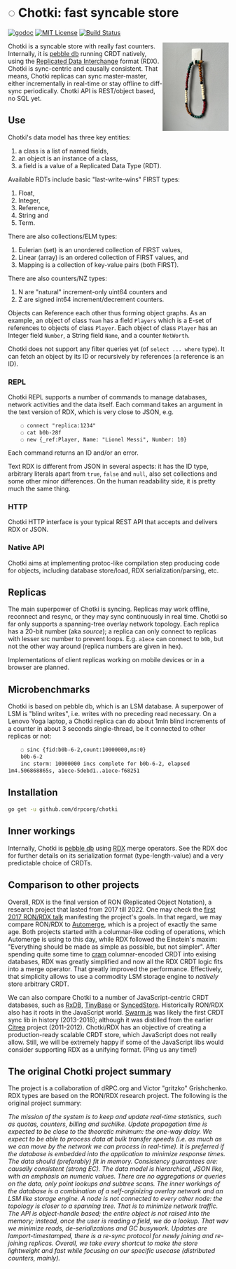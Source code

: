 #   ◌ Chotki: fast syncable store 

[![godoc](http://img.shields.io/badge/godoc-reference-blue.svg?style=flat)](https://godoc.org/github.com/drpcorg/chotki)
[![MIT License](http://img.shields.io/badge/license-MIT-red.svg?style=flat)](https://raw.githubusercontent.com/drpcorg/chotki/main/LICENSE)
[![Build Status](https://github.com/drpcorg/chotki/actions/workflows/test.yml/badge.svg?branch=main)](https://github.com/drpcorg/chotki/actions/workflows/test.yml)

<img align="right" width="30%" src="chotki.jpg"> 

Chotki is a syncable store with really fast counters.
Internally, it is [pebble db][p] running CRDT natively, using
the [Replicated Data Interchange](./rdx) format (RDX). Chotki is
sync-centric and causally consistent. That means, Chotki
replicas can sync master-master, either incrementally in
real-time or stay offline to diff-sync periodically.
Chotki API is REST/object based, no SQL yet.

[p]: https://github.com/cockroachdb/pebble

##  Use

Chotki's data model has three key entities:
 1. a class is a list of named fields,
 2. an object is an instance of a class,
 3. a field is a value of a Replicated Data Type (RDT).

Available RDTs include basic "last-write-wins" FIRST types: 
 1. Float, 
 2. Integer, 
 3. Reference,
 4. String and
 5. Term.

There are also collections/ELM types: 
 1. Eulerian (set) is an unordered collection of FIRST values,
 2. Linear (array) is an ordered collection of FIRST values, and
 3. Mapping is a collection of key-value pairs (both FIRST).

There are also counters/NZ types:
 1. N are "natural" increment-only uint64 counters and
 2. Z are signed int64 increment/decrement counters.

Objects can Reference each other thus forming object graphs.
As an example, an object of class `Team` has a field `Players`
which is a E-set of references to objects of class `Player`.
Each object of class `Player` has an Integer field `Number`,
a String field `Name`, and a counter `NetWorth`.

Chotki does not support any filter queries yet (of `select ...
where` type). It can fetch an object by its ID or recursively
by references (a reference is an ID).

### REPL

Chotki REPL supports a number of commands to manage databases,
network activities and the data itself.
Each command takes an argument in the text version of RDX, which
is very close to JSON, e.g. 
````
    ◌ connect "replica:1234"
    ◌ cat b0b-28f 
    ◌ new {_ref:Player, Name: "Lionel Messi", Number: 10}
````
Each command returns an ID and/or an error.

Text RDX is different from JSON in several aspects: it has the
ID type, arbitrary literals apart from `true`, `false` and
`null`, also set collections and some other minor differences.
On the human readability side, it is pretty much the same thing.

### HTTP

Chotki HTTP interface is your typical REST API that accepts and
delivers RDX or JSON.

### Native API

Chotki aims at implementing protoc-like compilation step
producing code for objects, including database store/load, RDX
serialization/parsing, etc.

##  Replicas

The main superpower of Chotki is syncing. Replicas may work
offline, reconnect and resync, or they may sync continuously in
real time. Chotki so far only supports a spanning-tree overlay
network topology. Each replica has a 20-bit number (aka
*source*); a replica can only connect to replicas with lesser
src number to prevent loops.
E.g. `a1ece` can connect to `b0b`, but not the other way around
(replica numbers are given in hex).

Implementations of client replicas working on mobile devices or
in a browser are planned.

##  Microbenchmarks

Chotki is based on pebble db, which is an LSM database.
A superpower of LSM is "blind writes", i.e. writes with no
preceding read necessary. On a Lenovo Yoga laptop, a Chotki
replica can do about 1mln blind increments of a counter in about
3 seconds single-thread, be it connected to other replicas or not:
````
    ◌ sinc {fid:b0b-6-2,count:10000000,ms:0}
    b0b-6-2
    inc storm: 10000000 incs complete for b0b-6-2, elapsed 1m4.506868865s, a1ece-5debd1..a1ece-f68251
````

##  Installation

```bash
go get -u github.com/drpcorg/chotki
```

##  Inner workings

Internally, Chotki is [pebble db][p] using [RDX](./rdx) merge operators.
See the RDX doc for further details on its serialization format
(type-length-value) and a very predictable choice of CRDTs.

##  Comparison to other projects

Overall, RDX is the final version of RON (Replicated Object
Notation), a research project that lasted from 2017 till 2022.
One may check the [first 2017 RON/RDX talk][c] manifesting the
project's goals. In that regard, we may compare RON/RDX to
[Automerge][a], which is a project of exactly the same age. Both
projects started with a columnar-like coding of operations,
which Automerge is using to this day, while RDX followed the
Einstein's maxim: "Everything should be made as simple as
possible, but not simpler". After spending quite some time to
[cram][s] columnar-encoded CRDT into exising databases, RDX was
greatly simplified and now all the RDX CRDT logic fits into a
merge operator. That greatly improved the performance.
Effectively, that simplicity allows to use a commodity LSM
storage engine to *natively* store arbitrary CRDT.

We can also compare Chotki to a number of JavaScript-centric
CRDT databases, such as [RxDB][x], [TinyBase][b] or [SyncedStore][z].
Historically RON/RDX also has it roots in the JavaScript world.
[Swarm.js][j] was likely the first CRDT sync lib in history
(2013-2018); although it was distilled from the earlier
[Citrea][t] project (2011-2012). Chotki/RDX has an
objective of creating a production-ready scalable CRDT store,
which JavaScript does not really allow. Still, we will be
extremely happy if some of the JavaScript libs would consider
supporting RDX as a unifying format. (Ping us any time!)

[j]: https://github.com/gritzko/swarm
[a]: https://automerge.org/
[b]: https://tinybase.org/
[c]: https://www.youtube.com/watch?v=0Xx9kkTMi10
[s]: https://www.youtube.com/live/M8RRZakZgiI?si=yQVT0Le7FlnpfWXw&t=32187
[t]: https://github.com/gritzko/citrea-model
[x]: https://github.com/pubkey/rxdb
[z]: https://syncedstore.org/docs/

##  The original Chotki project summary

The project is a collaboration of dRPC.org and Victor "gritzko" Grishchenko.
RDX types are based on the RON/RDX research project.
The following is the original project summary:

*The mission of the system is to keep and update real-time statistics, such as
quotas, counters, billing and suchlike. Update propagation time is expected to
be close to the theoretic minimum: the one-way delay. We expect to be able to
process data at bulk transfer speeds (i.e. as much as we can move by the
network we can process in real-time). It is preferred if the database is
embedded into the application to minimize response times. The data should
(preferably) fit in memory. Consistency guarantees are: causally consistent
(strong EC). The data model is hierarchical, JSON like, with an emphasis on
numeric values. There are no aggregations or queries on the data, only point
lookups and subtree scans. The inner workings of the database is a combination
of a self-orginizing overlay network and an LSM like storage engine. A node is
not connected to every other node: the topology is closer to a spanning tree.
That is to minimize network traffic. The API is object-handle based; the entire
object is not raised into the memory; instead, once the user is reading a
field, we do a lookup. That wav we minimize reads, de-serializations and GC
busywork. Updates are lamport-timestamped, there is a re-sync protocol for
newly joining and re-joining replicas. Overall, we take every shortcut to make
the store lightweight and fast while focusing on our specific usecase
(distributed counters, mainly).*

